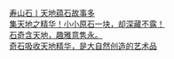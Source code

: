   
[寿山石丨天地蕴石故事多](http://www.dianyue.me/archives/142/ybkvi7m9108ti5g2/)  
[集天地之精华！小小原石一块，却深藏不露！](http://www.dianyue.me/archives/515/lvbkh67d4ruswri1/)  
[石奇含天地，趣雅意隽永。](http://www.dianyue.me/archives/756/g8hcaj3ijz6u7irh/)  
[奇石吸收天地精华，是大自然创造的艺术品](http://www.dianyue.me/archives/920/yeiezsktf3gys2pg/)